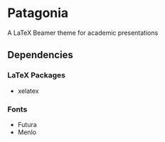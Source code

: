 # Patagonia
A LaTeX Beamer theme for academic presentations

## Dependencies
### LaTeX Packages
- xelatex

### Fonts
- Futura
- Menlo

